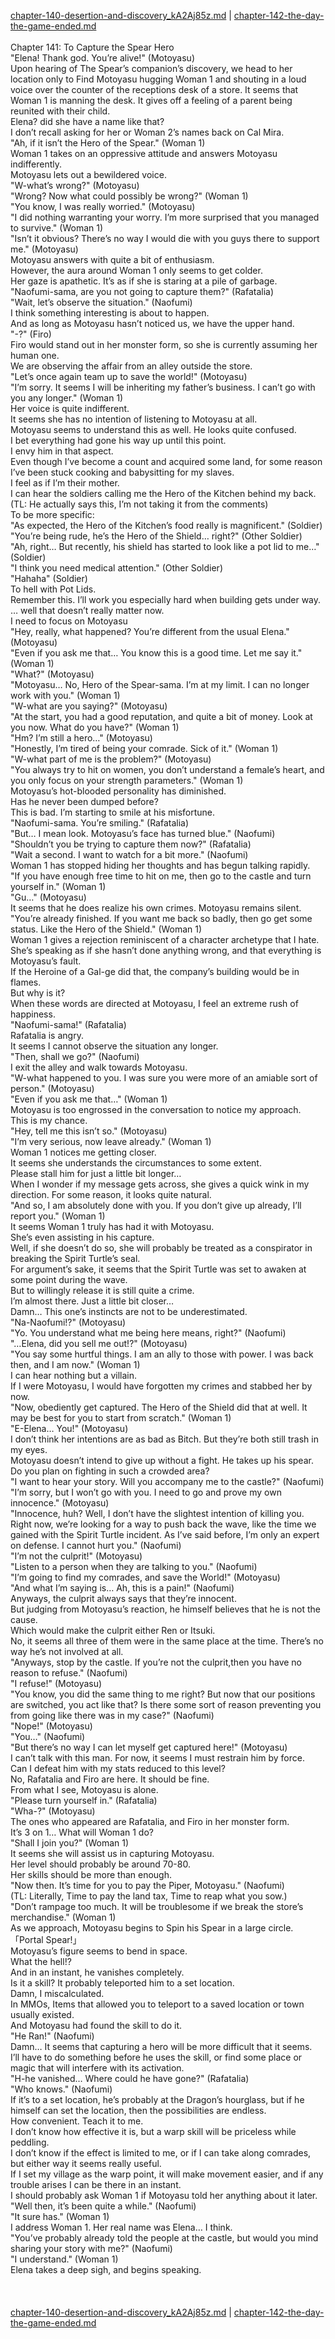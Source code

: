 [chapter-140-desertion-and-discovery_kA2Aj85z.md](./chapter-140-desertion-and-discovery_kA2Aj85z.md) | [chapter-142-the-day-the-game-ended.md](./chapter-142-the-day-the-game-ended.md) <br/>
<br/>
Chapter 141: To Capture the Spear Hero<br/>
"Elena! Thank god. You’re alive!" (Motoyasu)<br/>
Upon hearing of The Spear’s companion’s discovery, we head to her location only to Find Motoyasu hugging Woman 1 and shouting in a loud voice over the counter of the receptions desk of a store. It seems that Woman 1 is manning the desk. It gives off a feeling of a parent being reunited with their child.<br/>
Elena? did she have a name like that?<br/>
I don’t recall asking for her or Woman 2’s names back on Cal Mira.<br/>
"Ah, if it isn’t the Hero of the Spear." (Woman 1)<br/>
Woman 1 takes on an oppressive attitude and answers Motoyasu indifferently.<br/>
Motoyasu lets out a bewildered voice.<br/>
"W-what’s wrong?" (Motoyasu)<br/>
"Wrong? Now what could possibly be wrong?" (Woman 1)<br/>
"You know, I was really worried." (Motoyasu)<br/>
"I did nothing warranting your worry. I’m more surprised that you managed to survive." (Woman 1)<br/>
"Isn’t it obvious? There’s no way I would die with you guys there to support me." (Motoyasu)<br/>
Motoyasu answers with quite a bit of enthusiasm.<br/>
However, the aura around Woman 1 only seems to get colder.<br/>
Her gaze is apathetic. It’s as if she is staring at a pile of garbage.<br/>
"Naofumi-sama, are you not going to capture them?" (Rafatalia)<br/>
"Wait, let’s observe the situation." (Naofumi)<br/>
I think something interesting is about to happen.<br/>
And as long as Motoyasu hasn’t noticed us, we have the upper hand.<br/>
"-?" (Firo)<br/>
Firo would stand out in her monster form, so she is currently assuming her human one.<br/>
We are observing the affair from an alley outside the store.<br/>
"Let’s once again team up to save the world!" (Motoyasu)<br/>
"I’m sorry. It seems I will be inheriting my father’s business. I can’t go with you any longer." (Woman 1)<br/>
Her voice is quite indifferent.<br/>
It seems she has no intention of listening to Motoyasu at all.<br/>
Motoyasu seems to understand this as well. He looks quite confused.<br/>
I bet everything had gone his way up until this point.<br/>
I envy him in that aspect.<br/>
Even though I’ve become a count and acquired some land, for some reason I’ve been stuck cooking and babysitting for my slaves.<br/>
I feel as if I’m their mother.<br/>
I can hear the soldiers calling me the Hero of the Kitchen behind my back.<br/>
(TL: He actually says this, I’m not taking it from the comments)<br/>
To be more specific:<br/>
"As expected, the Hero of the Kitchen’s food really is magnificent." (Soldier)<br/>
"You’re being rude, he’s the Hero of the Shield… right?" (Other Soldier)<br/>
"Ah, right… But recently, his shield has started to look like a pot lid to me…" (Soldier)<br/>
"I think you need medical attention." (Other Soldier)<br/>
"Hahaha" (Soldier)<br/>
To hell with Pot Lids.<br/>
Remember this. I’ll work you especially hard when building gets under way.<br/>
… well that doesn’t really matter now.<br/>
I need to focus on Motoyasu<br/>
"Hey, really, what happened? You’re different from the usual Elena." (Motoyasu)<br/>
"Even if you ask me that… You know this is a good time. Let me say it." (Woman 1)<br/>
"What?" (Motoyasu)<br/>
"Motoyasu… No, Hero of the Spear-sama. I’m at my limit. I can no longer work with you." (Woman 1)<br/>
"W-what are you saying?" (Motoyasu)<br/>
"At the start, you had a good reputation, and quite a bit of money. Look at you now. What do you have?" (Woman 1)<br/>
"Hm? I’m still a hero…" (Motoyasu)<br/>
"Honestly, I’m tired of being your comrade. Sick of it." (Woman 1)<br/>
"W-what part of me is the problem?" (Motoyasu)<br/>
"You always try to hit on women, you don’t understand a female’s heart, and you only focus on your strength parameters." (Woman 1)<br/>
Motoyasu’s hot-blooded personality has diminished.<br/>
Has he never been dumped before?<br/>
This is bad. I’m starting to smile at his misfortune.<br/>
"Naofumi-sama. You’re smiling." (Rafatalia)<br/>
"But… I mean look. Motoyasu’s face has turned blue." (Naofumi)<br/>
"Shouldn’t you be trying to capture them now?" (Rafatalia)<br/>
"Wait a second. I want to watch for a bit more." (Naofumi)<br/>
Woman 1 has stopped hiding her thoughts and has begun talking rapidly.<br/>
"If you have enough free time to hit on me, then go to the castle and turn yourself in." (Woman 1)<br/>
"Gu…" (Motoyasu)<br/>
It seems that he does realize his own crimes. Motoyasu remains silent.<br/>
"You’re already finished. If you want me back so badly, then go get some status. Like the Hero of the Shield." (Woman 1)<br/>
Woman 1 gives a rejection reminiscent of a character archetype that I hate.<br/>
She’s speaking as if she hasn’t done anything wrong, and that everything is Motoyasu’s fault.<br/>
If the Heroine of a Gal-ge did that, the company’s building would be in flames.<br/>
But why is it?<br/>
When these words are directed at Motoyasu, I feel an extreme rush of happiness.<br/>
"Naofumi-sama!" (Rafatalia)<br/>
Rafatalia is angry.<br/>
It seems I cannot observe the situation any longer.<br/>
"Then, shall we go?" (Naofumi)<br/>
I exit the alley and walk towards Motoyasu.<br/>
"W-what happened to you. I was sure you were more of an amiable sort of person." (Motoyasu)<br/>
"Even if you ask me that…" (Woman 1)<br/>
Motoyasu is too engrossed in the conversation to notice my approach.<br/>
This is my chance.<br/>
"Hey, tell me this isn’t so." (Motoyasu)<br/>
"I’m very serious, now leave already." (Woman 1)<br/>
Woman 1 notices me getting closer.<br/>
It seems she understands the circumstances to some extent.<br/>
Please stall him for just a little bit longer…<br/>
When I wonder if my message gets across, she gives a quick wink in my direction. For some reason, it looks quite natural.<br/>
"And so, I am absolutely done with you. If you don’t give up already, I’ll report you." (Woman 1)<br/>
It seems Woman 1 truly has had it with Motoyasu.<br/>
She’s even assisting in his capture.<br/>
Well, if she doesn’t do so, she will probably be treated as a conspirator in breaking the Spirit Turtle’s seal.<br/>
For argument’s sake, it seems that the Spirit Turtle was set to awaken at some point during the wave.<br/>
But to willingly release it is still quite a crime.<br/>
I’m almost there. Just a little bit closer…<br/>
Damn… This one’s instincts are not to be underestimated.<br/>
"Na-Naofumi!?" (Motoyasu)<br/>
"Yo. You understand what me being here means, right?" (Naofumi)<br/>
"…Elena, did you sell me out!?" (Motoyasu)<br/>
"You say some hurtful things. I am an ally to those with power. I was back then, and I am now." (Woman 1)<br/>
I can hear nothing but a villain.<br/>
If I were Motoyasu, I would have forgotten my crimes and stabbed her by now.<br/>
"Now, obediently get captured. The Hero of the Shield did that at well. It may be best for you to start from scratch." (Woman 1)<br/>
"E-Elena… You!" (Motoyasu)<br/>
I don’t think her intentions are as bad as Bitch. But they’re both still trash in my eyes.<br/>
Motoyasu doesn’t intend to give up without a fight. He takes up his spear.<br/>
Do you plan on fighting in such a crowded area?<br/>
"I want to hear your story. Will you accompany me to the castle?" (Naofumi)<br/>
"I’m sorry, but I won’t go with you. I need to go and prove my own innocence." (Motoyasu)<br/>
"Innocence, huh? Well, I don’t have the slightest intention of killing you. Right now, we’re looking for a way to push back the wave, like the time we gained with the Spirit Turtle incident. As I’ve said before, I’m only an expert on defense. I cannot hurt you." (Naofumi)<br/>
"I’m not the culprit!" (Motoyasu)<br/>
"Listen to a person when they are talking to you." (Naofumi)<br/>
"I’m going to find my comrades, and save the World!" (Motoyasu)<br/>
"And what I’m saying is… Ah, this is a pain!" (Naofumi)<br/>
Anyways, the culprit always says that they’re innocent.<br/>
But judging from Motoyasu’s reaction, he himself believes that he is not the cause.<br/>
Which would make the culprit either Ren or Itsuki.<br/>
No, it seems all three of them were in the same place at the time. There’s no way he’s not involved at all.<br/>
"Anyways, stop by the castle. If you’re not the culprit,then you have no reason to refuse." (Naofumi)<br/>
"I refuse!" (Motoyasu)<br/>
"You know, you did the same thing to me right? But now that our positions are switched, you act like that? Is there some sort of reason preventing you from going like there was in my case?" (Naofumi)<br/>
"Nope!" (Motoyasu)<br/>
"You…" (Naofumi)<br/>
"But there’s no way I can let myself get captured here!" (Motoyasu)<br/>
I can’t talk with this man. For now, it seems I must restrain him by force.<br/>
Can I defeat him with my stats reduced to this level?<br/>
No, Rafatalia and Firo are here. It should be fine.<br/>
From what I see, Motoyasu is alone.<br/>
"Please turn yourself in." (Rafatalia)<br/>
"Wha-?" (Motoyasu)<br/>
The ones who appeared are Rafatalia, and Firo in her monster form.<br/>
It’s 3 on 1… What will Woman 1 do?<br/>
"Shall I join you?" (Woman 1)<br/>
It seems she will assist us in capturing Motoyasu.<br/>
Her level should probably be around 70-80.<br/>
Her skills should be more than enough.<br/>
"Now then. It’s time for you to pay the Piper, Motoyasu." (Naofumi)<br/>
(TL: Literally, Time to pay the land tax, Time to reap what you sow.)<br/>
"Don’t rampage too much. It will be troublesome if we break the store’s merchandise." (Woman 1)<br/>
As we approach, Motoyasu begins to Spin his Spear in a large circle.<br/>
「Portal Spear!」<br/>
Motoyasu’s figure seems to bend in space.<br/>
What the hell!?<br/>
And in an instant, he vanishes completely.<br/>
Is it a skill? It probably teleported him to a set location.<br/>
Damn, I miscalculated.<br/>
In MMOs, Items that allowed you to teleport to a saved location or town usually existed.<br/>
And Motoyasu had found the skill to do it.<br/>
"He Ran!" (Naofumi)<br/>
Damn… It seems that capturing a hero will be more difficult that it seems.<br/>
I’ll have to do something before he uses the skill, or find some place or magic that will interfere with its activation.<br/>
"H-he vanished… Where could he have gone?" (Rafatalia)<br/>
"Who knows." (Naofumi)<br/>
If it’s to a set location, he’s probably at the Dragon’s hourglass, but if he himself can set the location, then the possibilities are endless.<br/>
How convenient. Teach it to me.<br/>
I don’t know how effective it is, but a warp skill will be priceless while peddling.<br/>
I don’t know if the effect is limited to me, or if I can take along comrades, but either way it seems really useful.<br/>
If I set my village as the warp point, it will make movement easier, and if any trouble arises I can be there in an instant.<br/>
I should probably ask Woman 1 if Motoyasu told her anything about it later.<br/>
"Well then, it’s been quite a while." (Naofumi)<br/>
"It sure has." (Woman 1)<br/>
I address Woman 1. Her real name was Elena… I think.<br/>
"You’ve probably already told the people at the castle, but would you mind sharing your story with me?" (Naofumi)<br/>
"I understand." (Woman 1)<br/>
Elena takes a deep sigh, and begins speaking.<br/>
<br/>
<br/> <br/>
[chapter-140-desertion-and-discovery_kA2Aj85z.md](./chapter-140-desertion-and-discovery_kA2Aj85z.md) | [chapter-142-the-day-the-game-ended.md](./chapter-142-the-day-the-game-ended.md) <br/>

